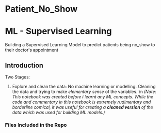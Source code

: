 # Patient_No_Show
# ML - Supervised Learning
Building a Supervised Learning Model to predict patients being no_show to their doctor's appointment

## Introduction

Two Stages:
1. Explore and clean the data:
No machine learning or modelling. Cleaning the data and trying to make _elementary sense_ of the variables.
\n _(Note: This notebook was created before I learnt any ML concepts. While the code and commentary in this notebook is extremely rudimentary and borderline comical, 
it was useful for creating a **cleaned version** of the data which was used for building ML models.)_

### Files Included in the Repo

